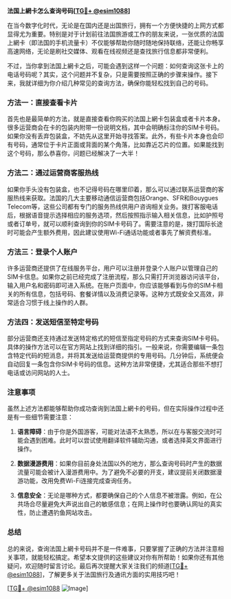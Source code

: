 **法国上網卡怎么查询号码[[TG💪+ @esim1088](https://t.me/s/esim1088)]**

在当今数字化时代，无论是在国内还是出国旅行，拥有一个方便快捷的上网方式都显得尤为重要。特别是对于计划前往法国旅游或工作的朋友来说，一张优质的法国上網卡（即法国的手机流量卡）不仅能够帮助你随时随地保持联络，还能让你畅享高速网络，无论是刷社交媒体、观看在线视频还是查找旅行信息都非常便利。

不过，当你拿到法国上網卡之后，可能会遇到这样一个问题：如何查询这张卡上的电话号码呢？其实，这个问题并不复杂，只是需要按照正确的步骤来操作。接下来，我就详细为你介绍几种常见的查询方法，确保你能轻松找到自己的号码。

### 方法一：直接查看卡片

首先也是最简单的方法，就是直接查看你购买的法国上網卡包装盒或者卡片本身。很多运营商会在卡的包装内附带一份说明文档，其中会明确标注你的SIM卡号码。如果你没有丢弃包装盒，不妨先从这里开始寻找答案。此外，有些卡片本身也会印有号码，通常位于卡片正面或背面的某个角落，比如靠近芯片的位置。如果能找到这个号码，那么恭喜你，问题已经解决了一大半！

### 方法二：通过运营商客服热线

如果你手头没有包装盒，也不记得号码在哪里印着，那么可以通过联系运营商的客服热线来获取。法国的几大主要移动通信运营商包括Orange、SFR和Bouygues Telecom等，这些公司都有专门的服务热线供用户咨询相关业务。拨打客服电话后，根据语音提示选择相应的服务选项，然后按照指示输入相关信息，比如护照号或者订单号，就可以顺利查询到你的SIM卡号码了。需要注意的是，拨打国际长途时可能会产生额外费用，因此建议使用Wi-Fi通话功能或者事先了解资费标准。

### 方法三：登录个人账户

许多运营商还提供了在线服务平台，用户可以注册并登录个人账户以管理自己的SIM卡信息。如果你之前已经完成了注册流程，那么只需打开浏览器访问该平台，输入用户名和密码即可进入系统。在账户页面中，你应该能够看到与你的SIM卡相关的所有信息，包括号码、套餐详情以及消费记录等。这种方式既安全又高效，非常适合习惯于线上操作的人群。

### 方法四：发送短信至特定号码

部分运营商还支持通过发送特定格式的短信至指定号码的方式来查询SIM卡号码。具体的操作方法可以在官方网站上找到详细的指引。一般来说，你需要编辑一条包含特定代码的短消息，并将其发送给运营商提供的专用号码。几分钟后，系统便会自动回复一条包含你SIM卡号码的信息。这种方法非常便捷，尤其适合那些不想打电话或访问网站的人士。

### 注意事项

虽然上述方法都能够帮助你成功查询到法国上網卡的号码，但在实际操作过程中还是有一些细节需要注意：

1. **语言障碍**：由于你是外国游客，可能对法语不太熟悉，所以在与客服交流时可能会遇到困难。此时可以尝试使用翻译软件辅助沟通，或者选择英文界面进行操作。
   
2. **数据漫游费用**：如果你目前身处法国以外的地方，那么查询号码时产生的数据流量可能会被计入漫游费用中。为了避免不必要的开支，建议提前关闭数据漫游功能，改用免费Wi-Fi连接完成查询任务。

3. **信息安全**：无论是哪种方式，都要确保自己的个人信息不被泄露。例如，在公共场合尽量避免大声说出自己的敏感信息；在网上操作时也要确认网址的真实性，防止遭遇钓鱼网站攻击。

### 总结

总的来说，查询法国上網卡号码并不是一件难事，只要掌握了正确的方法并注意相关事项，就能轻松搞定。希望本文提供的这些建议对你有所帮助！如果你还有其他疑问，欢迎随时留言讨论。最后再次提醒大家关注我们的频道[[TG💪+ @esim1088](https://t.me/s/esim1088)]，了解更多关于法国旅行及通讯方面的实用技巧吧！

[[TG💪+ @esim1088](https://t.me/s/esim1088) ![Image](https://i.postimg.cc/4NQfJmqS/Snipaste-2025-05-13-00-14-12.png)]